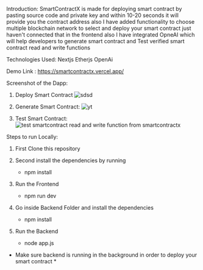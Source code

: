 Introduction:
SmartContractX is made for deploying smart contract by pasting source code and private key and within 10-20 seconds it will provide you the contract address
also I have added functionality to choose multiple blockchain network to select and deploy your smart contract just haven't connected that in the frontend also
I have integrated OpneAI which will help developers to generate smart contract and Test verified smart contract read and write functions

Technologies Used:
Nextjs
Etherjs
OpenAi



Demo Link : https://smartcontractx.vercel.app/


Screenshot of the Dapp:

1) Deploy Smart Contract
![sdsd](https://github.com/souravmaji1/Smart-Contract-Deployer-Dapp/assets/87080195/0b9f6749-0e10-4a79-a89f-9195b03b230c)

2) Generate Smart Contract:
![yt](https://github.com/souravmaji1/Smart-Contract-Deployer-Dapp/assets/87080195/bcb3b530-bb3c-4b41-8e3c-3cb7ed1c9fbb)

3) Test Smart Contract:
![test smartcontract read and write function from smartcontractx](https://github.com/souravmaji1/Smart-Contract-Deployer-Dapp/assets/87080195/c38ff205-9b4a-45bb-8717-2e846a4d1b81)




Steps to run Locally:

1) First Clone this repository

2) Second install the dependencies by running

   - npm install
  
3) Run the Frontend

   - npm run dev
  
4) Go inside Backend Folder and install the dependencies

    - npm install

5) Run the Backend

   - node app.js
  

* Make sure backend is running in the background in order to deploy your smart contract *


